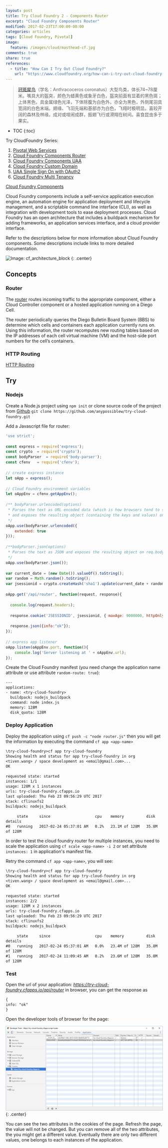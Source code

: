 ```yaml
---
layout: post
title: Try Cloud Foundry 2 - Components Router
excerpt: "Cloud Foundry Components Router"
modified: 2017-02-23T17:00:00-00:00
categories: articles
tags: [Cloud Foundry, Pivotal]
image:
  feature: /images/cloud/masthead-cf.jpg
comments: true
share: true
references:
  - title: "How Can I Try Out Cloud Foundry?"
    url: "https://www.cloudfoundry.org/how-can-i-try-out-cloud-foundry-2016/"
---
```


> [冠斑犀鸟](https://en.wikipedia.org/wiki/Malabar_pied_hornbill)（学名：Anthracoceros coronatus）大型鸟类，体长74~78厘米。嘴具大的盔突，颜色为蜡黄色或象牙白色，盔突前面有显着的黑色斑；上体黑色，具金属绿色光泽，下体除腹为白色外，亦全为黑色，外侧尾羽具宽阔的白色末端。翅缘、飞羽先端和基部亦为白色，飞翔时极明显。喜较开阔的森林及林缘。成对或喧闹成群，振翅飞行或滑翔在树间。喜食昆虫多于果实。

* TOC
{:toc}

Try CloudFoundry Series:

1. [Pivotal Web Services](/articles/try-cf-1-pivotal-web-services/)
2. [Cloud Foundry Components Router](/articles/try-cf-2-cloud-foundry-components-router/)
3. [Cloud Foundry Components UAA](/articles/try-cf-3-cloud-foundry-components-uaa/)
4. [Cloud Foundry Custom Domain](/articles/try-cf-4-custom-domain/)
5. [UAA Single Sign On with OAuth2](/articles/try-cf-5-uaa-oauth2/)
6. [Cloud Foundry Multi Tenancy](/articles/try-cf-6-multi-tenancy/)


[Cloud Foundry Components][cloudfoundry-concepts-architecture]

Cloud Foundry components include a self-service application execution engine, an automation engine for application deployment and lifecycle management, and a scriptable command line interface (CLI), as well as integration with development tools to ease deployment processes. Cloud Foundry has an open architecture that includes a buildpack mechanism for adding frameworks, an application services interface, and a cloud provider interface.

Refer to the descriptions below for more information about Cloud Foundry components. Some descriptions include links to more detailed documentation.

![Image: cf_architecture_block ](https://docs.cloudfoundry.org/concepts/images/cf_architecture_block.png)
{: .center}

## Concepts

### Router

The [router][router] routes incoming traffic to the appropriate component, either a Cloud Controller component or a hosted application running on a Diego Cell.

The router periodically queries the Diego Bulletin Board System (BBS) to determine which cells and containers each application currently runs on. Using this information, the router recomputes new routing tables based on the IP addresses of each cell virtual machine (VM) and the host-side port numbers for the cell’s containers.

### HTTP Routing

[HTTP Routing][HTTP-Routing]

## Try

### Nodejs

Create a Node.js project using `npm init` or clone source code of the project from [Github][github-project] `git clone https://github.com/anypossiblew/try-cloud-foundry.git`

Add a Javascript file for router:

```javascript
'use strict';

const express = require('express');
const crypto  = require('crypto');
const bodyParser  = require('body-parser');
const cfenv   = require('cfenv');

// create express instance
let oApp = express();

// Cloud Foundry environment variables
let oAppEnv = cfenv.getAppEnv();

/** bodyParser.urlencoded(options)
 * Parses the text as URL encoded data (which is how browsers tend to send form data from regular forms set to POST)
 * and exposes the resulting object (containing the keys and values) on req.body
 */
oApp.use(bodyParser.urlencoded({
    extended: true
}));

/**bodyParser.json(options)
 * Parses the text as JSON and exposes the resulting object on req.body.
 */
oApp.use(bodyParser.json());

var current_date = (new Date()).valueOf().toString();
var random = Math.random().toString();
var jsessionid = crypto.createHash('sha1').update(current_date + random).digest('hex');

oApp.get('/api/router', function(request, response){

  console.log(request.headers);

  response.cookie('JSESSIONID', jsessionid, { maxAge: 9000000, httpOnly: true });

  response.json({info:"ok"});
});

// express app listener
oApp.listen(oAppEnv.port, function(){
    console.log('Server listening at ' + oAppEnv.url);
});
```

Create the Cloud Foundry manifest (you need change the application name attribute or use attribute `random-route: true`):

```
---
applications:
- name: <try-cloud-foundry>
  buildpack: nodejs_buildpack
  command: node index.js
  memory: 128M
  disk_quota: 128M
```

### Deploy Application

Deploy the application using `cf push -c "node router.js"` then you will get the information by executing the command `cf app <app-name>`

```
\try-cloud-foundry>cf app try-cloud-foundry
Showing health and status for app try-cloud-foundry in org <tiven.wang> / space development as <email@gmail.com>...
OK

requested state: started
instances: 1/1
usage: 128M x 1 instances
urls: try-cloud-foundry.cfapps.io
last uploaded: Thu Feb 23 09:56:29 UTC 2017
stack: cflinuxfs2
buildpack: nodejs_buildpack

     state     since                    cpu    memory          disk            details
#0   running   2017-02-24 05:37:01 AM   0.2%   23.1M of 128M   35.8M of 128M
```

In order to test the cloud foundry router for multiple instances, you need to scale the application using `cf scale <app-name> -i 2` or set attribute `instances: 1` in application's manifest file.

Retry the command `cf app <app-name>`, you will see:

```
\try-cloud-foundry>cf app try-cloud-foundry
Showing health and status for app try-cloud-foundry in org <tiven.wang> / space development as <email@gmail.com>...
OK

requested state: started
instances: 2/2
usage: 128M x 2 instances
urls: try-cloud-foundry.cfapps.io
last uploaded: Thu Feb 23 09:56:29 UTC 2017
stack: cflinuxfs2
buildpack: nodejs_buildpack

     state     since                    cpu    memory          disk            details
#0   running   2017-02-24 05:37:01 AM   0.0%   23.4M of 128M   35.8M of 128M
#1   running   2017-02-24 11:09:45 AM   0.2%   23.6M of 128M   35.8M of 128M
```

### Test

Open the url of your application: *https://try-cloud-foundry.cfapps.io/api/router* in browser, you can get the response as

```
{
info: "ok"
}
```

Open the developer tools of browser for the page:

![image: cf router cookies](/images/cloud/cf/cf-router-dev-tools-cookies.png)
{: .center}

You can see the two attributes in the cookies of the page. Refresh the page, the value will not be changed. But you can remove all of the two attributes, the you might get a different value. Eventually there are only two different values, one belongs to each instances of the application.



[cloudfoundry-concepts-architecture]:https://docs.cloudfoundry.org/concepts/architecture
[router]:https://docs.cloudfoundry.org/concepts/architecture/router.html
[HTTP-Routing]:https://docs.cloudfoundry.org/concepts/http-routing.html

[github-project]:https://github.com/anypossiblew/try-cloud-foundry
